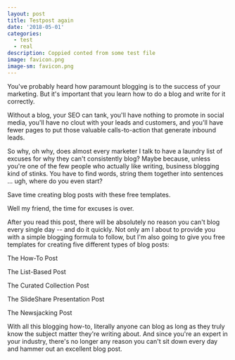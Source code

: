 ```yaml
---
layout: post
title: Testpost again
date: '2018-05-01'
categories:
  - test
  - real
description: Coppied conted from some test file
image: favicon.png
image-sm: favicon.png
---
```

You've probably heard how paramount blogging is to the success of your marketing. But it's important that you learn how to do a blog and write for it correctly.



Without a blog, your SEO can tank, you'll have nothing to promote in social media, you'll have no clout with your leads and customers, and you'll have fewer pages to put those valuable calls-to-action that generate inbound leads.



So why, oh why, does almost every marketer I talk to have a laundry list of excuses for why they can't consistently blog? Maybe because, unless you're one of the few people who actually like writing, business blogging kind of stinks. You have to find words, string them together into sentences ... ugh, where do you even start?

Save time creating blog posts with these free templates.

Well my friend, the time for excuses is over.



After you read this post, there will be absolutely no reason you can't blog every single day -- and do it quickly. Not only am I about to provide you with a simple blogging formula to follow, but I'm also going to give you free templates for creating five different types of blog posts:



The How-To Post

The List-Based Post

The Curated Collection Post

The SlideShare Presentation Post

The Newsjacking Post

With all this blogging how-to, literally anyone can blog as long as they truly know the subject matter they're writing about. And since you're an expert in your industry, there's no longer any reason you can't sit down every day and hammer out an excellent blog post.
